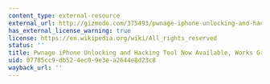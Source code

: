 ```yaml
---
content_type: external-resource
external_url: http://gizmodo.com/375493/pwnage-iphone-unlocking-and-hacking-tool-now-available-works-great
has_external_license_warning: true
license: https://en.wikipedia.org/wiki/All_rights_reserved
status: ''
title: Pwnage iPhone Unlocking and Hacking Tool Now Available, Works Great
uid: 07785cc9-db52-4ec0-9e3e-a2644e8d23c8
wayback_url: ''
---
```

